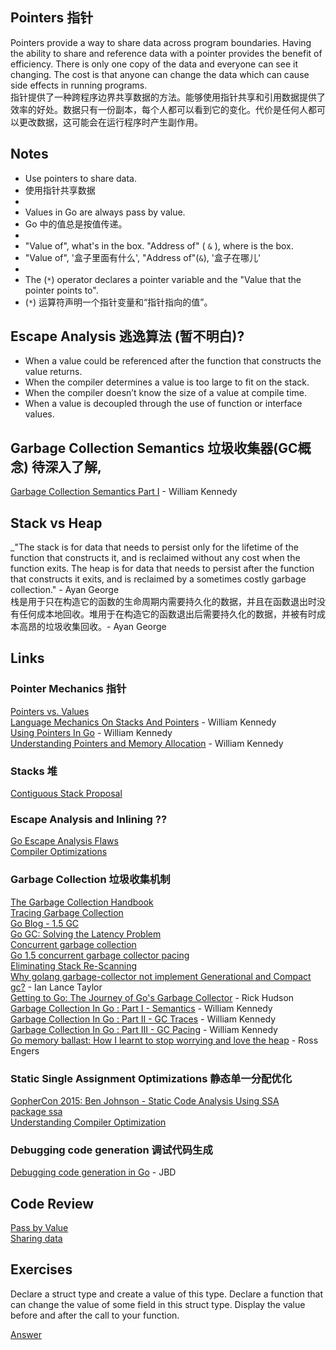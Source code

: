 ## Pointers 指针

Pointers provide a way to share data across program boundaries. Having the ability to share and reference data with a pointer provides the benefit of efficiency. There is only one copy of the data and everyone can see it changing. The cost is that anyone can change the data which can cause side effects in running programs.  
指针提供了一种跨程序边界共享数据的方法。能够使用指针共享和引用数据提供了效率的好处。数据只有一份副本，每个人都可以看到它的变化。代价是任何人都可以更改数据，这可能会在运行程序时产生副作用。

## Notes

* Use pointers to share data.
* 使用指针共享数据
* 
* Values in Go are always pass by value.
* Go 中的值总是按值传递。
* 
* "Value of", what's in the box. "Address of" ( `&` ), where is the box.
* "Value of", '盒子里面有什么', "Address of"(`&`), '盒子在哪儿'
* 
* The (`*`) operator declares a pointer variable and the "Value that the pointer points to".
* (`*`) 运算符声明一个指针变量和“指针指向的值”。

## Escape Analysis  逃逸算法 (暂不明白)?

* When a value could be referenced after the function that constructs the value returns.
* When the compiler determines a value is too large to fit on the stack.
* When the compiler doesn’t know the size of a value at compile time.
* When a value is decoupled through the use of function or interface values.

## Garbage Collection Semantics 垃圾收集器(GC概念) 待深入了解,

[Garbage Collection Semantics Part I](https://www.ardanlabs.com/blog/2018/12/garbage-collection-in-go-part1-semantics.html) - William Kennedy

## Stack vs Heap 

_"The stack is for data that needs to persist only for the lifetime of the function that constructs it, and is reclaimed without any cost when the function exits. The heap is for data that needs to persist after the function that constructs it exits, and is reclaimed by a sometimes costly garbage collection." - Ayan George  
栈是用于只在构造它的函数的生命周期内需要持久化的数据，并且在函数退出时没有任何成本地回收。堆用于在构造它的函数退出后需要持久化的数据，并被有时成本高昂的垃圾收集回收。- Ayan George

## Links

### Pointer Mechanics 指针

[Pointers vs. Values](https://golang.org/doc/effective_go.html#pointers_vs_values)    
[Language Mechanics On Stacks And Pointers](https://www.ardanlabs.com/blog/2017/05/language-mechanics-on-stacks-and-pointers.html) - William Kennedy    
[Using Pointers In Go](https://www.ardanlabs.com/blog/2014/12/using-pointers-in-go.html) - William Kennedy    
[Understanding Pointers and Memory Allocation](https://www.ardanlabs.com/blog/2013/07/understanding-pointers-and-memory.html) - William Kennedy

### Stacks 堆

[Contiguous Stack Proposal](https://docs.google.com/document/d/1wAaf1rYoM4S4gtnPh0zOlGzWtrZFQ5suE8qr2sD8uWQ/pub)

### Escape Analysis and Inlining ??

[Go Escape Analysis Flaws](https://docs.google.com/document/d/1CxgUBPlx9iJzkz9JWkb6tIpTe5q32QDmz8l0BouG0Cw)  
[Compiler Optimizations](https://github.com/golang/go/wiki/CompilerOptimizations)

### Garbage Collection 垃圾收集机制

[The Garbage Collection Handbook](http://gchandbook.org/)  
[Tracing Garbage Collection](https://en.wikipedia.org/wiki/Tracing_garbage_collection)  
[Go Blog - 1.5 GC](https://blog.golang.org/go15gc)  
[Go GC: Solving the Latency Problem](https://www.youtube.com/watch?v=aiv1JOfMjm0&index=16&list=PL2ntRZ1ySWBf-_z-gHCOR2N156Nw930Hm)  
[Concurrent garbage collection](http://rubinius.com/2013/06/22/concurrent-garbage-collection)  
[Go 1.5 concurrent garbage collector pacing](https://docs.google.com/document/d/1wmjrocXIWTr1JxU-3EQBI6BK6KgtiFArkG47XK73xIQ/edit)  
[Eliminating Stack Re-Scanning](https://github.com/golang/proposal/blob/master/design/17503-eliminate-rescan.md)  
[Why golang garbage-collector not implement Generational and Compact gc?](https://groups.google.com/forum/m/#!topic/golang-nuts/KJiyv2mV2pU) - Ian Lance Taylor  
[Getting to Go: The Journey of Go's Garbage Collector](https://blog.golang.org/ismmkeynote) - Rick Hudson  
[Garbage Collection In Go : Part I - Semantics](https://www.ardanlabs.com/blog/2018/12/garbage-collection-in-go-part1-semantics.html) - William Kennedy  
[Garbage Collection In Go : Part II - GC Traces](https://www.ardanlabs.com/blog/2019/05/garbage-collection-in-go-part2-gctraces.html) - William Kennedy  
[Garbage Collection In Go : Part III - GC Pacing](https://www.ardanlabs.com/blog/2019/07/garbage-collection-in-go-part3-gcpacing.html) - William Kennedy  
[Go memory ballast: How I learnt to stop worrying and love the heap](https://blog.twitch.tv/en/2019/04/10/go-memory-ballast-how-i-learnt-to-stop-worrying-and-love-the-heap-26c2462549a2/) - Ross Engers

### Static Single Assignment Optimizations 静态单一分配优化

[GopherCon 2015: Ben Johnson - Static Code Analysis Using SSA](https://www.youtube.com/watch?v=D2-gaMvWfQY)  
[package ssa](https://godoc.org/golang.org/x/tools/go/ssa)    
[Understanding Compiler Optimization](https://www.youtube.com/watch?v=FnGCDLhaxKU)

### Debugging code generation 调试代码生成

[Debugging code generation in Go](https://rakyll.org/codegen/) - JBD

## Code Review

[Pass by Value](example/example1/pass-by-value.go)  
[Sharing data](example/example2/sharing-data.go) 

## Exercises

Declare a struct type and create a value of this type. Declare a function that can change the value of some field in this struct type. Display the value before and after the call to your function.

[Answer](exercise/exercise.go)

